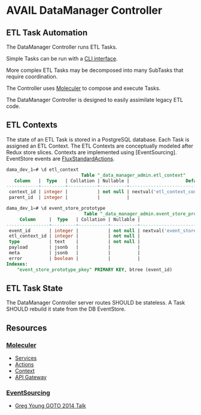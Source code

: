 # AVAIL DataManager Controller

## ETL Task Automation

The DataManager Controller runs ETL Tasks.

Simple Tasks can be run with a
[CLI interface](https://github.com/availabs/NPMRDS_Database/blob/master/src/transcom/transcom_events_aggregate_etl/run).

More complex ETL Tasks may be decomposed into many SubTasks that require coordination.

The Controller uses [Moleculer](#Moleculer) to compose and execute Tasks.

The DataManager Controller is designed to easily assimilate legacy ETL code.

## ETL Contexts

The state of an ETL Task is stored in a PostgreSQL database.
Each Task is assigned an ETL Context.
The ETL Contexts are conceptually modeled after Redux store slices.
Contexts are implemented using [EventSourcing].
EventStore events are [FluxStandardActions](https://github.com/redux-utilities/flux-standard-action).

```sql
dama_dev_1=# \d etl_context
                            Table "_data_manager_admin.etl_context"
   Column   |  Type   | Collation | Nullable |                     Default
------------+---------+-----------+----------+-------------------------------------------------
 context_id | integer |           | not null | nextval('etl_context_context_id_seq'::regclass)
 parent_id  | integer |           |          |

dama_dev_1=# \d event_store_prototype
                             Table "_data_manager_admin.event_store_prototype"
     Column     |  Type   | Collation | Nullable |                         Default
----------------+---------+-----------+----------+---------------------------------------------------------
 event_id       | integer |           | not null | nextval('event_store_prototype_event_id_seq'::regclass)
 etl_context_id | integer |           | not null |
 type           | text    |           | not null |
 payload        | jsonb   |           |          |
 meta           | jsonb   |           |          |
 error          | boolean |           |          |
Indexes:
    "event_store_prototype_pkey" PRIMARY KEY, btree (event_id)
```

## ETL Task State

The DataManager Controller server routes SHOULD be stateless.
A Task SHOULD rebuild it state from the DB EventStore.

## Resources

### [Moleculer](https://moleculer.services/)

-   [Services](https://moleculer.services/docs/0.14/services.html)
-   [Actions](https://moleculer.services/docs/0.14/actions.html)
-   [Context](https://moleculer.services/docs/0.14/context.html)
-   [API Gateway](https://moleculer.services/docs/0.14/moleculer-web.html)

### [EventSourcing](https://learn.microsoft.com/en-us/azure/architecture/patterns/event-sourcing)

-   [Greg Young GOTO 2014 Talk](https://www.youtube.com/watch?v=8JKjvY4etTY)
